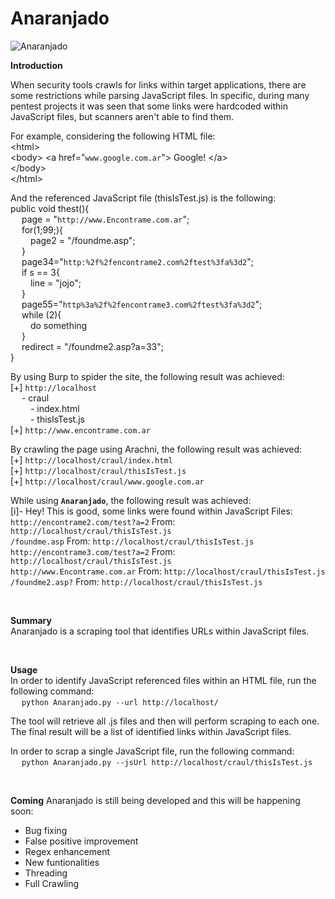 # Anaranjado
![Anaranjado](https://scontent-eze1-1.xx.fbcdn.net/v/t1.0-9/18739918_10213115697786060_6279067385623231756_n.jpg?oh=dd7fcad91a43f6d8198b077be63f214d&oe=59B3895C)


<b>Introduction</b>

When security tools crawls for links within target applications, there are some restrictions while parsing JavaScript files. In specific, during many
pentest projects it was seen that some links were hardcoded within JavaScript files, but scanners aren't able to find them.

For example, considering the following HTML file:
</br>\<html>
</br>\<body><script src="thisIsTest.js"></script>
\<a href="`www.google.com.ar`"> Google! \</a>
</br>\</body>
</br>\</html>

And the referenced JavaScript file (thisIsTest.js) is the following:</br>
public void thest(){ </br>
&emsp;	page = "`http://www.Encontrame.com.ar`"; </br>
&emsp;	for(1;99;){ </br>
&emsp;&emsp;		page2 = "/foundme.asp"; </br>
&emsp;	} </br>
&emsp;	page34="`http:%2f%2fencontrame2.com%2ftest%3fa%3d2`"; </br>
&emsp;	if s == 3{ </br>
&emsp;&emsp;		line = "jojo"; </br>
&emsp;	} </br>
&emsp;	page55="`http%3a%2f%2fencontrame3.com%2ftest%3fa%3d2`"; </br>
&emsp;	while (2){ </br>
&emsp;&emsp;		do something </br>
&emsp;	} </br>
&emsp;	redirect = "/foundme2.asp?a=33"; </br>
} </br>

By using Burp to spider the site, the following result was achieved: </br>
[+] `http://localhost` </br>
&emsp;	- craul	</br>
&emsp;&emsp;		- index.html </br>
&emsp;&emsp;		- thisIsTest.js </br>
[+] `http://www.encontrame.com.ar` </br>

By crawling the page using Arachni, the following result was achieved: </br>
 [+] `http://localhost/craul/index.html` </br>
 [+] `http://localhost/craul/thisIsTest.js` </br>
 [+] `http://localhost/craul/www.google.com.ar` </br>

While using <b>`Anaranjado`</b>, the following result was achieved: </br>
[i]- Hey! This is good, some links were found within JavaScript Files: </br>
`http://encontrame2.com/test?a=2` From: `http://localhost/craul/thisIsTest.js` </br>
`/foundme.asp` From: `http://localhost/craul/thisIsTest.js` </br>
`http://encontrame3.com/test?a=2` From: `http://localhost/craul/thisIsTest.js` </br>
`http://www.Encontrame.com.ar` From: `http://localhost/craul/thisIsTest.js` </br>
`/foundme2.asp?` From: `http://localhost/craul/thisIsTest.js` </br>

</br>

<b>Summary</b> </br>
Anaranjado is a scraping tool that identifies URLs within JavaScript files.

</br>

<b>Usage</b> </br>
In order to identify JavaScript referenced files within an HTML file, run the following command: </br>
&emsp; `python Anaranjado.py --url http://localhost/`

The tool will retrieve all .js files and then will perform scraping to each one. The final result will be a list of identified links within JavaScript files.

In order to scrap a single JavaScript file, run the following command: </br>
&emsp; `python Anaranjado.py --jsUrl http://localhost/craul/thisIsTest.js`

</br>

<b>Coming</b>
Anaranjado is still being developed and this will be happening soon:
- Bug fixing
- False positive improvement
- Regex enhancement
- New funtionalities
- Threading
- Full Crawling
